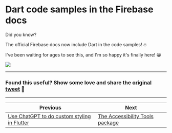 # Dart code samples in the Firebase docs

Did you know?

The official Firebase docs now include Dart in the code samples! 🔥

I've been waiting for ages to see this, and I'm so happy it's finally here! 😀

![](086.png)

---

### Found this useful? Show some love and share the [original tweet](https://twitter.com/biz84/status/1602555005243985920) 🙏

---

| Previous | Next |
| -------- | ---- |
| [Use ChatGPT to do custom styling in Flutter](../0085-chatgpt-styling/index.md) | [The Accessibility Tools package](../0087-accessibility-tools/index.md) |

<!-- TODO:REPLACE -->